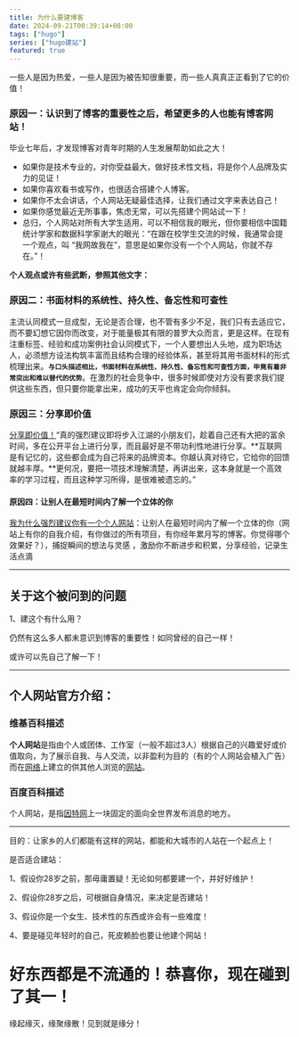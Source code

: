 ```yaml
---
title: 为什么要建博客
date: 2024-09-21T00:39:14+08:00
tags: ["hugo"]
series: ["hugo建站"]
featured: true
---
```


一些人是因为热爱，一些人是因为被告知很重要，而一些人真真正正看到了它的价值！

<!--more-->

### 原因一：认识到了博客的重要性之后，希望更多的人也能有博客网站！

毕业七年后，才发现博客对青年时期的人生发展帮助如此之大！

- 如果你是技术专业的，对你受益最大，做好技术性文档，将是你个人品牌及实力的见证！
- 如果你喜欢看书或写作，也很适合搭建个人博客。
- 如果你不太会讲话，个人网站无疑最佳选择，让我们通过文字来表达自己！
- 如果你感觉最近无所事事，焦虑无常，可以先搭建个网站试一下！
- 总归，个人网站对所有大学生适用，可以不相信我的眼光，但你要相信中国籍统计学家和数据科学家谢大的眼光：“在跟在校学生交流的时候，我通常会提一个观点，叫 “我网故我在”，意思是如果你没有一个个人网站，你就不存在。”！

**个人观点或许有些武断，参照其他文字：**

### 原因二：书面材料的系统性、持久性、备忘性和可查性

主流认同模式一旦成型，无论是否合理，也不管有多少不足，我们只有去适应它，而不要幻想它因你而改变，对于能量极其有限的普罗大众而言，更是这样。在现有注重标签、经验和成功案例社会认同模式下，一个人要想出人头地，成为职场达人，必须想方设法构筑丰富而且结构合理的经验体系，甚至将其用书面材料的形式梳理出来。**`与口头描述相比，书面材料在系统性、持久性、备忘性和可查性方面，毕竟有着非常突出和难以替代的优势`**。在激烈的社会竞争中，很多时候即使对方没有要求我们提供这些东西，但只要你能拿出来，成功的天平也肯定会向你倾斜。



### 原因三：分享即价值

[分享即价值！](https://yanlinlin.cn/2022/01/17/分享即价值写给即将步入江湖的小朋友们/)“真的强烈建议即将步入江湖的小朋友们，趁着自己还有大把的富余时间，多在公开平台上进行分享，而且最好是不带功利性地进行分享。**互联网是有记忆的，这些都会成为自己将来的品牌资本。你越认真对待它，它给你的回馈就越丰厚。**更何况，要把一项技术理解清楚，再讲出来，这本身就是一个高效率的学习过程，而且这种学习所得，是很难被遗忘的。”

#### 原因四：让别人在最短时间内了解一个立体的你

 [我为什么强烈建议你有一个个人网站](https://hongtaoh.com/cn/2021/06/17/homepage/)：让别人在最短时间内了解一个立体的你（网站上有你的自我介绍，有你做过的所有项目，有你经年累月写的博客。你觉得哪个效果好？），捕捉瞬间的想法与灵感 ，激励你不断进步和积累，分享经验，记录生活点滴

------



## 关于这个被问到的问题

1、建这个有什么用？

仍然有这么多人都未意识到博客的重要性！如同曾经的自己一样！

或许可以先自己了解一下！



------

## 个人网站官方介绍：

### 维基百科描述

**个人网站**是指由个人或团体、工作室（一般不超过3人）根据自己的兴趣爱好或价值取向，为了展示自我、与人交流，以非盈利为目的（有的个人网站会植入广告）而在[网络](https://zh.wikipedia.org/wiki/网络)上建立的供其他人浏览的[网站](https://zh.wikipedia.org/wiki/网站)。

### 百度百科描述

个人网站，是指[因特网](https://baike.baidu.com/item/因特网/114119?fromModule=lemma_inlink)上一块固定的面向全世界发布消息的地方。



------



目的：让家乡的人们都能有这样的网站，都能和大城市的人站在一个起点上！

是否适合建站：

1、假设你28岁之前，那毋庸置疑！无论如何都要建一个，并好好维护！

2、假设你28岁之后，可根据自身情况，来决定是否建站！

3、假设你是一个女生、技术性的东西或许会有一些难度！

4、要是碰见年轻时的自己，死皮赖脸也要让他建个网站！



# 好东西都是不流通的！恭喜你，现在碰到了其一！



缘起缘灭，缘聚缘散！见到就是缘分！





